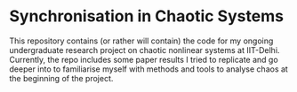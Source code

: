 # Synchronisation in Chaotic Systems
This repository contains (or rather will contain) the code for my ongoing undergraduate research project on chaotic nonlinear systems at IIT-Delhi. Currently, the repo includes some paper results I tried to replicate and go deeper into to familiarise myself with methods and tools to analyse chaos at the beginning of the project.
